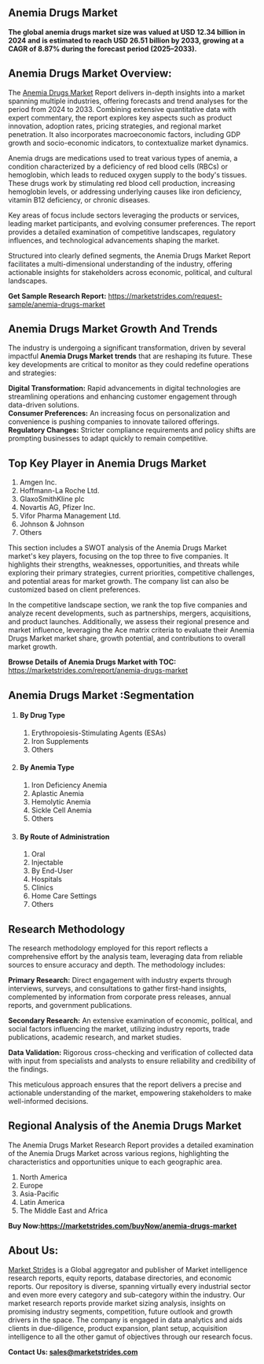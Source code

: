 <h2>Anemia Drugs Market</h2>
<p><strong>The global anemia drugs market size was valued at USD 12.34 billion in 2024 and is estimated to reach USD 26.51 billion by 2033, growing at a CAGR of 8.87% during the forecast period (2025&ndash;2033).</strong></p>
<h2>Anemia Drugs Market Overview:</h2>
<p>The <a href="https://marketstrides.com/report/anemia-drugs-market">Anemia Drugs Market</a> Report delivers in-depth insights into a market spanning multiple industries, offering forecasts and trend analyses for the period from 2024 to 2033. Combining extensive quantitative data with expert commentary, the report explores key aspects such as product innovation, adoption rates, pricing strategies, and regional market penetration. It also incorporates macroeconomic factors, including GDP growth and socio-economic indicators, to contextualize market dynamics.</p>
<p>Anemia drugs are medications used to treat various types of anemia, a condition characterized by a deficiency of red blood cells (RBCs) or hemoglobin, which leads to reduced oxygen supply to the body's tissues. These drugs work by stimulating red blood cell production, increasing hemoglobin levels, or addressing underlying causes like iron deficiency, vitamin B12 deficiency, or chronic diseases.</p>
<p>Key areas of focus include sectors leveraging the products or services, leading market participants, and evolving consumer preferences. The report provides a detailed examination of competitive landscapes, regulatory influences, and technological advancements shaping the market.</p>
<p>Structured into clearly defined segments, the Anemia Drugs Market Report facilitates a multi-dimensional understanding of the industry, offering actionable insights for stakeholders across economic, political, and cultural landscapes.</p>
<p><strong>Get Sample Research Report:</strong> <a href="https://marketstrides.com/request-sample/anemia-drugs-market">https://marketstrides.com/request-sample/anemia-drugs-market</a></p>
<h2>Anemia Drugs Market Growth And Trends</h2>
<p>The industry is undergoing a significant transformation, driven by several impactful <strong>Anemia Drugs Market trends</strong> that are reshaping its future. These key developments are critical to monitor as they could redefine operations and strategies:</p>
<p><strong>Digital Transformation:</strong> Rapid advancements in digital technologies are streamlining operations and enhancing customer engagement through data-driven solutions.<br /><strong>Consumer Preferences:</strong> An increasing focus on personalization and convenience is pushing companies to innovate tailored offerings.<br /><strong>Regulatory Changes:</strong> Stricter compliance requirements and policy shifts are prompting businesses to adapt quickly to remain competitive.</p>
<h2>Top Key Player in Anemia Drugs Market</h2>
<ol>
<li>Amgen Inc.</li>
<li>Hoffmann-La Roche Ltd.</li>
<li>GlaxoSmithKline plc</li>
<li>Novartis AG, Pfizer Inc.</li>
<li>Vifor Pharma Management Ltd.</li>
<li>Johnson &amp; Johnson</li>
<li>Others</li>
</ol>
<p>This section includes a SWOT analysis of the Anemia Drugs Market market's key players, focusing on the top three to five companies. It highlights their strengths, weaknesses, opportunities, and threats while exploring their primary strategies, current priorities, competitive challenges, and potential areas for market growth. The company list can also be customized based on client preferences.</p>
<p>In the competitive landscape section, we rank the top five companies and analyze recent developments, such as partnerships, mergers, acquisitions, and product launches. Additionally, we assess their regional presence and market influence, leveraging the Ace matrix criteria to evaluate their Anemia Drugs Market market share, growth potential, and contributions to overall market growth.</p>
<p><strong>Browse Details of Anemia Drugs Market with TOC:</strong> <a href="https://marketstrides.com/report/anemia-drugs-market">https://marketstrides.com/report/anemia-drugs-market</a></p>
<h2>Anemia Drugs Market :Segmentation</h2>
<ol>
<li>
<h4>By Drug Type</h4>
<ol>
<li>Erythropoiesis-Stimulating Agents (ESAs)</li>
<li>Iron Supplements</li>
<li>Others</li>
</ol>
</li>
<li>
<h4>By Anemia Type</h4>
<ol>
<li>Iron Deficiency Anemia</li>
<li>Aplastic Anemia</li>
<li>Hemolytic Anemia</li>
<li>Sickle Cell Anemia</li>
<li>Others</li>
</ol>
</li>
<li>
<h4>By Route of Administration</h4>
<ol>
<li>Oral</li>
<li>Injectable</li>
<li>By End-User</li>
<li>Hospitals</li>
<li>Clinics</li>
<li>Home Care Settings</li>
<li>Others</li>
</ol>
</li>
</ol>
<h2>Research Methodology</h2>
<p>The research methodology employed for this report reflects a comprehensive effort by the analysis team, leveraging data from reliable sources to ensure accuracy and depth. The methodology includes:</p>
<p><strong>Primary Research:</strong> Direct engagement with industry experts through interviews, surveys, and consultations to gather first-hand insights, complemented by information from corporate press releases, annual reports, and government publications.</p>
<p><strong>Secondary Research:</strong> An extensive examination of economic, political, and social factors influencing the market, utilizing industry reports, trade publications, academic research, and market studies.</p>
<p><strong>Data Validation:</strong> Rigorous cross-checking and verification of collected data with input from specialists and analysts to ensure reliability and credibility of the findings.</p>
<p>This meticulous approach ensures that the report delivers a precise and actionable understanding of the market, empowering stakeholders to make well-informed decisions.</p>
<h2>Regional Analysis of the Anemia Drugs Market</h2>
<p>The Anemia Drugs Market Research Report provides a detailed examination of the Anemia Drugs Market across various regions, highlighting the characteristics and opportunities unique to each geographic area.</p>
<ol>
<li>North America</li>
<li>Europe</li>
<li>Asia-Pacific</li>
<li>Latin America</li>
<li>The Middle East and Africa</li>
</ol>
<p><strong>Buy Now:<a href="https://marketstrides.com/buyNow/anemia-drugs-market?price=single_price">https://marketstrides.com/buyNow/anemia-drugs-market</a></strong></p>
<h2>About Us:</h2>
<p><a href="https://marketstrides.com/">Market Strides</a> is a Global aggregator and publisher of Market intelligence research reports, equity reports, database directories, and economic reports. Our repository is diverse, spanning virtually every industrial sector and even more every category and sub-category within the industry. Our market research reports provide market sizing analysis, insights on promising industry segments, competition, future outlook and growth drivers in the space. The company is engaged in data analytics and aids clients in due-diligence, product expansion, plant setup, acquisition intelligence to all the other gamut of objectives through our research focus.</p>
<p><strong>Contact Us: <a href="mailto:sales@marketstrides.com">sales@marketstrides.com</a></strong></p>
